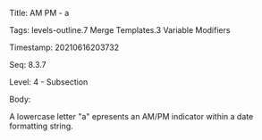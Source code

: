 Title:  AM PM - a

Tags:   levels-outline.7 Merge Templates.3 Variable Modifiers

Timestamp: 20210616203732

Seq:    8.3.7

Level:  4 - Subsection

Body: 

A lowercase letter "a" epresents an AM/PM indicator within a date formatting string.

